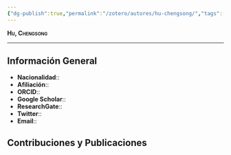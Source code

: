 ```yaml
---
{"dg-publish":true,"permalink":"/zotero/autores/hu-chengsong/","tags":["#autor","#researcher"]}
---
```



<span style="font-variant:small-caps; font-weight: bold;"> Hu, Chengsong </span>

---


## Información General

- **Nacionalidad**:: 
- **Afiliación**:: 
- **ORCID**:: 
- **Google Scholar**:: 
- **ResearchGate**:: 
- **Twitter**:: 
- **Email**::
  
## Contribuciones y Publicaciones







